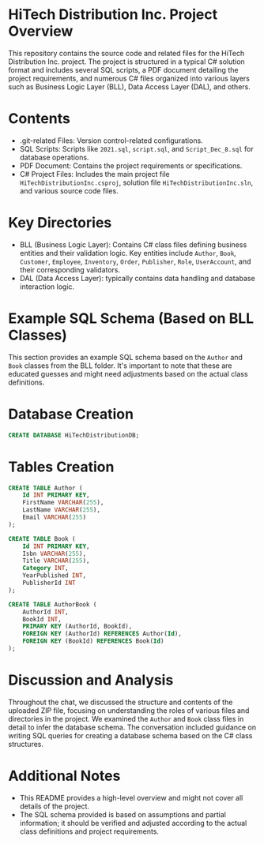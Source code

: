 # HiTech Distribution Inc. Project Overview

This repository contains the source code and related files for the HiTech Distribution Inc. project.
The project is structured in a typical C# solution format and includes several SQL scripts, a PDF document detailing the project requirements,
and numerous C# files organized into various layers such as Business Logic Layer (BLL), Data Access Layer (DAL), and others.

# Contents

- .git-related Files: Version control-related configurations.
- SQL Scripts: Scripts like `2021.sql`, `script.sql`, and `Script_Dec_8.sql` for database operations.
- PDF Document: Contains the project requirements or specifications.
- C# Project Files: Includes the main project file `HiTechDistributionInc.csproj`, solution file `HiTechDistributionInc.sln`, and various source code files.

# Key Directories

- BLL (Business Logic Layer): Contains C# class files defining business entities and their validation logic. Key entities include `Author`, `Book`, `Customer`, `Employee`, `Inventory`, `Order`, `Publisher`, `Role`, `UserAccount`, and their corresponding validators.
- DAL (Data Access Layer): typically contains data handling and database interaction logic.

# Example SQL Schema (Based on BLL Classes)

This section provides an example SQL schema based on the `Author` and `Book` classes from the BLL folder. It's important to note that these are educated guesses and might need adjustments based on the actual class definitions.

# Database Creation
```sql
CREATE DATABASE HiTechDistributionDB;
```

# Tables Creation
```sql
CREATE TABLE Author (
    Id INT PRIMARY KEY,
    FirstName VARCHAR(255),
    LastName VARCHAR(255),
    Email VARCHAR(255)
);

CREATE TABLE Book (
    Id INT PRIMARY KEY,
    Isbn VARCHAR(255),
    Title VARCHAR(255),
    Category INT, 
    YearPublished INT,
    PublisherId INT
);

CREATE TABLE AuthorBook (
    AuthorId INT,
    BookId INT,
    PRIMARY KEY (AuthorId, BookId),
    FOREIGN KEY (AuthorId) REFERENCES Author(Id),
    FOREIGN KEY (BookId) REFERENCES Book(Id)
);
```

# Discussion and Analysis

Throughout the chat, we discussed the structure and contents of the uploaded ZIP file, focusing on understanding the roles of various files and directories in the project.
We examined the `Author` and `Book` class files in detail to infer the database schema.
The conversation included guidance on writing SQL queries for creating a database schema based on the C# class structures.

# Additional Notes

- This README provides a high-level overview and might not cover all details of the project.
- The SQL schema provided is based on assumptions and partial information; it should be verified and adjusted according to the actual class definitions and project requirements.
